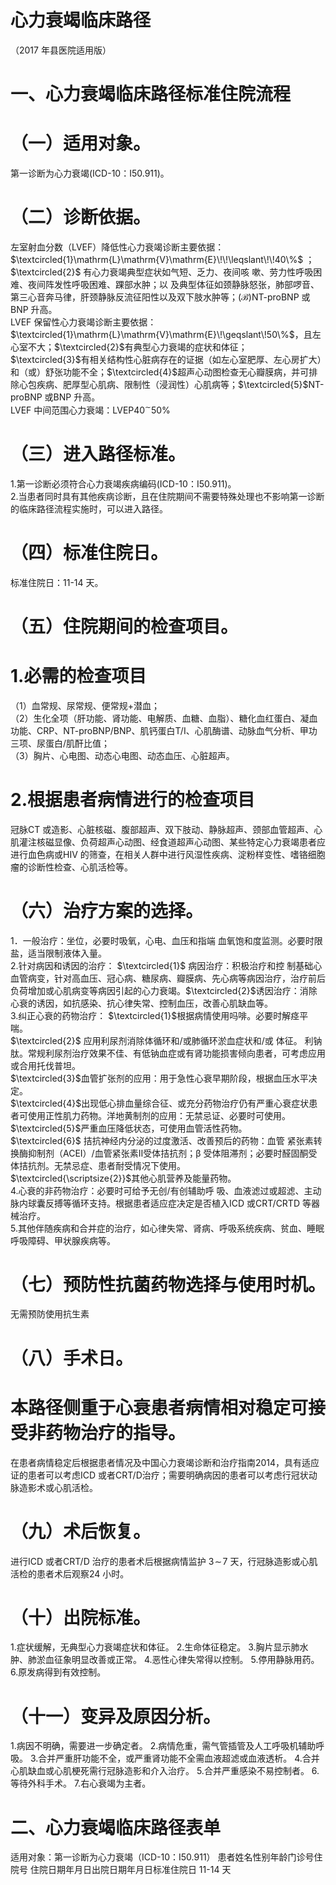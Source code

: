 # 心力衰竭临床路径  
（2017 年县医院适用版）  
# 一、心力衰竭临床路径标准住院流程  
# （一）适用对象。  
第一诊断为心力衰竭(ICD-10：I50.911)。  
# （二）诊断依据。  
左室射血分数（LVEF）降低性心力衰竭诊断主要依据：$\textcircled{1}\mathrm{L}\mathrm{V}\mathrm{E}\!\!\leqslant\!\!40\%$ ； $\textcircled{2}$ 有心力衰竭典型症状如气短、乏力、夜间咳 嗽、劳力性呼吸困难、夜间阵发性呼吸困难、踝部水肿；以 及典型体征如颈静脉怒张，肺部啰音、第三心音奔马律，肝颈静脉反流征阳性以及双下肢水肿等；$(\mathcal{B})\mathrm{{NT}}$-proBNP 或BNP 升高。  
LVEF 保留性心力衰竭诊断主要依据：$\textcircled{1}\mathrm{L}\mathrm{V}\mathrm{E}\!\geqslant\!50\%$，且左心室不大；$\textcircled{2}$有典型心力衰竭的症状和体征；$\textcircled{3}$有相关结构性心脏病存在的证据（如左心室肥厚、左心房扩大）和（或）舒张功能不全；$\textcircled{4}$超声心动图检查无心瓣膜病，并可排除心包疾病、肥厚型心肌病、限制性（浸润性）心肌病等；$\textcircled{5}$NT-proBNP 或BNP 升高。  
LVEF 中间范围心力衰竭：$\mathrm{LVEP40}^{\sim}50\%$  
# （三）进入路径标准。  
1.第一诊断必须符合心力衰竭疾病编码(ICD-10：I50.911)。  
2.当患者同时具有其他疾病诊断，且在住院期间不需要特殊处理也不影响第一诊断的临床路径流程实施时，可以进入路径。  
# （四）标准住院日。  
标准住院日：11-14 天。  
# （五）住院期间的检查项目。  
# 1.必需的检查项目  
（1）血常规、尿常规、便常规$+$潜血；  
（2）生化全项（肝功能、肾功能、电解质、血糖、血脂）、糖化血红蛋白、凝血功能、CRP、NT-proBNP/BNP、肌钙蛋白T/I、心肌酶谱、动脉血气分析、甲功三项、尿蛋白/肌酐比值；  
（3）胸片、心电图、动态心电图、动态血压、心脏超声。  
# 2.根据患者病情进行的检查项目  
冠脉CT 或造影、心脏核磁、腹部超声、双下肢动、静脉超声、颈部血管超声、心肌灌注核磁显像、负荷超声心动图、经食道超声心动图、某些特定心力衰竭患者应进行血色病或HIV 的筛查，在相关人群中进行风湿性疾病、淀粉样变性、嗜铬细胞瘤的诊断性检查、心肌活检等。  
# （六）治疗方案的选择。  
1．一般治疗：坐位，必要时吸氧，心电、血压和指端 血氧饱和度监测。必要时限盐，适当限制液体入量。  
2.针对病因和诱因的治疗： $\textcircled{1}$ 病因治疗：积极治疗和控 制基础心血管病变，针对高血压、冠心病、糖尿病、瓣膜病、先心病等病因治疗，治疗前后负荷增加或心肌病变等病因引起的心力衰竭。$\textcircled{2}$诱因治疗：消除心衰的诱因，如抗感染、抗心律失常、控制血压，改善心肌缺血等。  
3.纠正心衰的药物治疗： $\textcircled{1}$根据病情使用吗啡。必要时解痉平喘。  
$\textcircled{2}$ 应用利尿剂消除体循环和/或肺循环淤血症状和/或 体征。 利钠肽。常规利尿剂治疗效果不佳、有低钠血症或有肾功能损害倾向患者，可考虑应用或合用托伐普坦。  
$\textcircled{3}$血管扩张剂的应用：用于急性心衰早期阶段，根据血压水平决定。  
$\textcircled{4}$出现低心排血量综合征、或充分药物治疗仍有严重心衰症状患者可使用正性肌力药物。洋地黄制剂的应用：无禁忌证、必要时可使用。  
$\textcircled{5}$严重血压降低状态，可使用血管活性药物。  
$\textcircled{6}$ 拮抗神经内分泌的过度激活、改善预后的药物：血管 紧张素转换酶抑制剂（ACEI）/血管紧张素Ⅱ受体拮抗剂；β 受体阻滞剂；必要时醛固酮受体拮抗剂。无禁忌症、患者耐受情况下使用。  
$\textcircled{\scriptsize{2}}$其他心肌营养及能量药物。  
4.心衰的非药物治疗：必要时可给予无创/有创辅助呼 吸、血液滤过或超滤、主动脉内球囊反搏等循环支持。根据患者适应症决定是否植入ICD 或CRT/CRTD 等器械治疗。  
5.其他伴随疾病和合并症的治疗，如心律失常、肾病、呼吸系统疾病、贫血、睡眠呼吸障碍、甲状腺疾病等。  
# （七）预防性抗菌药物选择与使用时机。  
无需预防使用抗生素  
# （八）手术日。  
# 本路径侧重于心衰患者病情相对稳定可接受非药物治疗的指导。  
在患者病情稳定后根据患者情况及中国心力衰竭诊断和治疗指南2014，具有适应证的患者可以考虑ICD 或者CRT/D治疗；需要明确病因的患者可以考虑行冠状动脉造影术或心肌活检。  
# （九）术后恢复。  
进行ICD 或者CRT/D 治疗的患者术后根据病情监护 $3\!\sim\!7$ 天，行冠脉造影或心肌活检的患者术后观察24 小时。  
# （十）出院标准。  
1.症状缓解，无典型心力衰竭症状和体征。 2.生命体征稳定。 3.胸片显示肺水肿、肺淤血征象明显改善或正常。  4.恶性心律失常得以控制。 5.停用静脉用药。 6.原发病得到有效控制。  
# （十一）变异及原因分析。  
1.病因不明确，需要进一步确定者。 2.病情危重，需气管插管及人工呼吸机辅助呼吸。 3.合并严重肝功能不全，或严重肾功能不全需血液超滤或血液透析。 4.合并心肌缺血或心肌梗死需行冠脉造影和介入治疗。 5.合并严重感染不易控制者。 6.等待外科手术。 7.右心衰竭为主者。  
# 二、心力衰竭临床路径表单  
适用对象：第一诊断为心力衰竭（ICD-10：I50.911） 患者姓名性别年龄门诊号住院号 住院日期年月日出院日期年月日标准住院日  11-14 天  
